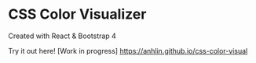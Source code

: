 # CSS Color Visualizer

Created with React & Bootstrap 4

Try it out here! [Work in progress] https://anhlin.github.io/css-color-visual
